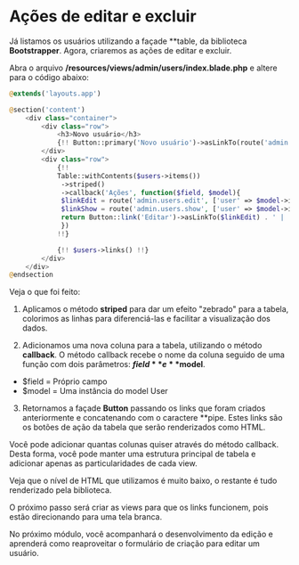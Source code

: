 # Ações de editar e excluir

Já listamos os usuários utilizando a façade **table, da biblioteca **Bootstrapper**. Agora, criaremos as ações de editar e excluir.

Abra o arquivo **/resources/views/admin/users/index.blade.php** e altere para o código abaixo:

```php
@extends('layouts.app')

@section('content')
    <div class="container">
        <div class="row">
            <h3>Novo usuário</h3>
            {!! Button::primary('Novo usuário')->asLinkTo(route('admin.users.create')) !!}
        </div>
        <div class="row">
            {!!
            Table::withContents($users->items())
             ->striped()
             ->callback('Ações', function($field, $model){
             $linkEdit = route('admin.users.edit', ['user' => $model->id]);
             $linkShow = route('admin.users.show', ['user' => $model->id]);
             return Button::link('Editar')->asLinkTo($linkEdit) . ' | ' . Button::link('Ver')->asLinkTo($linkShow);
             })
            !!}

            {!! $users->links() !!}
        </div>
    </div>
@endsection
```
Veja o que foi feito:

1. Aplicamos o método **striped** para dar um efeito "zebrado" para a tabela, colorimos as linhas para diferenciá-las e facilitar a visualização dos dados.

2. Adicionamos uma nova coluna para a tabela, utilizando o método **callback**. O método callback recebe o nome da coluna seguido de uma função com dois parâmetros: **$field** e **$model**.

* $field = Próprio campo
* $model = Uma instância do model User

3. Retornamos a façade **Button** passando os links que foram criados anteriormente e concatenando com o caractere **pipe. Estes links são os botões de ação da tabela que serão renderizados como HTML.

Você pode adicionar quantas colunas quiser através do método callback. Desta forma, você pode manter uma estrutura principal de tabela e adicionar apenas as particularidades de cada view.

Veja que o nível de HTML que utilizamos é muito baixo, o restante é tudo renderizado pela biblioteca.

O próximo passo será criar as views para que os links funcionem, pois estão direcionando para uma tela branca.

No próximo módulo, você acompanhará o desenvolvimento da edição e aprenderá como reaproveitar o formulário de criação para editar um usuário.